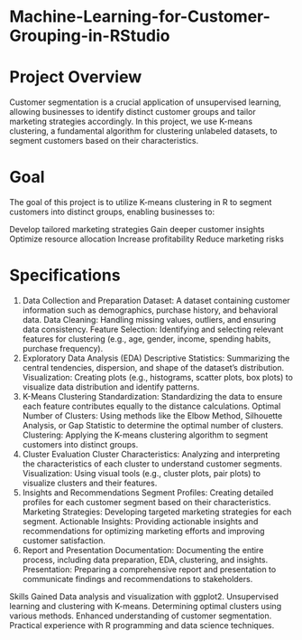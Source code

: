 # Machine-Learning-for-Customer-Grouping-in-RStudio

 
# Project Overview
Customer segmentation is a crucial application of unsupervised learning, allowing businesses to identify distinct customer groups and tailor marketing strategies accordingly. In this project, we use K-means clustering, a fundamental algorithm for clustering unlabeled datasets, to segment customers based on their characteristics.

# Goal
The goal of this project is to utilize K-means clustering in R to segment customers into distinct groups, enabling businesses to:

Develop tailored marketing strategies
Gain deeper customer insights
Optimize resource allocation
Increase profitability
Reduce marketing risks
# Specifications

1. Data Collection and Preparation
Dataset: A dataset containing customer information such as demographics, purchase history, and behavioral data.
Data Cleaning: Handling missing values, outliers, and ensuring data consistency.
Feature Selection: Identifying and selecting relevant features for clustering (e.g., age, gender, income, spending habits, purchase frequency).
2. Exploratory Data Analysis (EDA)
Descriptive Statistics: Summarizing the central tendencies, dispersion, and shape of the dataset’s distribution.
Visualization: Creating plots (e.g., histograms, scatter plots, box plots) to visualize data distribution and identify patterns.
3. K-Means Clustering
Standardization: Standardizing the data to ensure each feature contributes equally to the distance calculations.
Optimal Number of Clusters: Using methods like the Elbow Method, Silhouette Analysis, or Gap Statistic to determine the optimal number of clusters.
Clustering: Applying the K-means clustering algorithm to segment customers into distinct groups.
4. Cluster Evaluation
Cluster Characteristics: Analyzing and interpreting the characteristics of each cluster to understand customer segments.
Visualization: Using visual tools (e.g., cluster plots, pair plots) to visualize clusters and their features.
5. Insights and Recommendations
Segment Profiles: Creating detailed profiles for each customer segment based on their characteristics.
Marketing Strategies: Developing targeted marketing strategies for each segment.
Actionable Insights: Providing actionable insights and recommendations for optimizing marketing efforts and improving customer satisfaction.
6. Report and Presentation
Documentation: Documenting the entire process, including data preparation, EDA, clustering, and insights.
Presentation: Preparing a comprehensive report and presentation to communicate findings and recommendations to stakeholders.

Skills Gained
Data analysis and visualization with ggplot2.
Unsupervised learning and clustering with K-means.
Determining optimal clusters using various methods.
Enhanced understanding of customer segmentation.
Practical experience with R programming and data science techniques.
